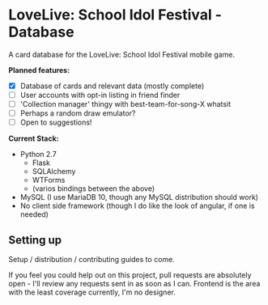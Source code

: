 # LoveLive: School Idol Festival - Database

A card database for the LoveLive: School Idol Festival mobile game.

**Planned features:**
- [x] Database of cards and relevant data (mostly complete)
- [ ] User accounts with opt-in listing in friend finder
- [ ] 'Collection manager' thingy with best-team-for-song-X whatsit
- [ ] Perhaps a random draw emulator?
- [ ] Open to suggestions!

**Current Stack:**
- Python 2.7
	- Flask
	- SQLAlchemy
	- WTForms
	- (varios bindings between the above)
- MySQL (I use MariaDB 10, though any MySQL distribution should work)
- No client side framework (though I do like the look of angular, if one is needed)

## Setting up

Setup / distribution / contributing guides to come.

If you feel you could help out on this project, pull requests are absolutely open - I'll review any requests sent in as soon as I can. Frontend is the area with the least coverage currently, I'm no designer.
